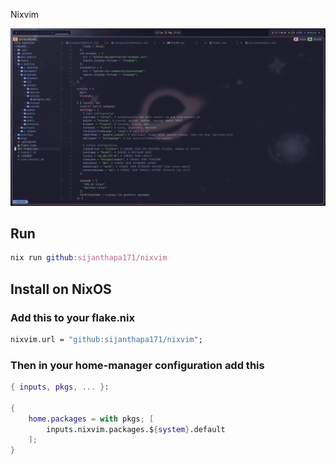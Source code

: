  Nixvim

![Screenshot](./preview.png)

## Run
```Nix
nix run github:sijanthapa171/nixvim
```

## Install on NixOS
### Add this to your flake.nix
```Nix
nixvim.url = "github:sijanthapa171/nixvim";
```
### Then in your home-manager configuration add this
```Nix
{ inputs, pkgs, ... }:

{
    home.packages = with pkgs; [
        inputs.nixvim.packages.${system}.default
    ];
}
```
